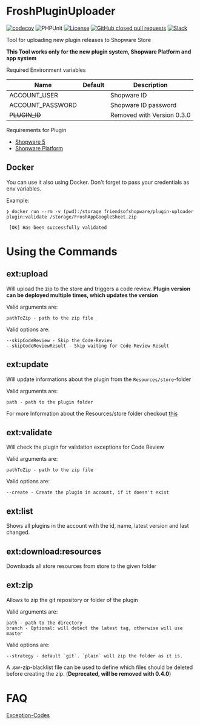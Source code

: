 # FroshPluginUploader
[![codecov](https://codecov.io/gh/FriendsOfShopware/FroshPluginUploader/branch/master/graph/badge.svg)](https://codecov.io/gh/FriendsOfShopware/FroshPluginUploader)
![PHPUnit](https://github.com/FriendsOfShopware/FroshPluginUploader/workflows/PHPUnit/badge.svg)
[![License](https://img.shields.io/github/license/FriendsOfShopware/FroshPluginUploader.svg)](https://github.com/FriendsOfShopware/FroshPluginUploader/blob/master/license.txt)
[![GitHub closed pull requests](https://img.shields.io/github/issues-pr-closed/FriendsOfShopware/FroshPluginUploader.svg)](https://github.com/FriendsOfShopware/FroshPluginUploader/pulls)
[![Slack](https://img.shields.io/badge/chat-on%20slack-%23ECB22E)](https://slack.shopware.com?utm_source=badge&utm_medium=badge&utm_campaign=pr-badge)

Tool for uploading new plugin releases to Shopware Store

**This Tool works only for the new plugin system, Shopware Platform and app system**

Required Environment variables

| Name             	| Default 	| Description                                                         	|
|------------------	|---------	|---------------------------------------------------------------------	|
| ACCOUNT_USER     	|         	| Shopware ID                                                         	|
| ACCOUNT_PASSWORD 	|         	| Shopware ID password                                                	|
| ~~PLUGIN_ID~~    	|         	| Removed with Version 0.3.0 	                                        |

Requirements for Plugin

* [Shopware 5](https://github.com/FriendsOfShopware/FroshPluginUploader/wiki/Shopware-5-Plugins)
* [Shopware Platform](https://github.com/FriendsOfShopware/FroshPluginUploader/wiki/Shopware-Platform-Plugin)

## Docker

You can use it also using Docker. Don't forget to pass your credentials as env variables.

Example: 
```
❯ docker run --rm -v (pwd):/storage friendsofshopware/plugin-uploader plugin:validate /storage/FroshAppGoogleSheet.zip

 [OK] Has been successfully validated                                           
```

# Using the Commands

## ext:upload

Will upload the zip to the store and triggers a code review.
**Plugin version can be deployed multiple times, which updates the version**

Valid arguments are:

```
pathToZip - path to the zip file
```

Valid options are:
```
--skipCodeReview - Skip the Code-Review
--skipCodeReviewResult - Skip waiting for Code-Review Result
```


## ext:update

Will update informations about the plugin from the `Resources/store`-folder

Valid arguments are:

```
path - path to the plugin folder
```

For more Information about the Resources/store folder checkout [this](https://github.com/FriendsOfShopware/FroshPluginUploader/wiki/Resources-store-Folder)

## ext:validate

Will check the plugin for validation exceptions for Code Review

Valid arguments are:

```
pathToZip - path to the zip file
```

Valid options are:
```
--create - Create the plugin in account, if it doesn't exist
```

## ext:list

Shows all plugins in the account with the id, name, latest version and last changed.

## ext:download:resources

Downloads all store resources from store to the given folder

## ext:zip

Allows to zip the git repository or folder of the plugin

Valid arguments are:
```
path - path to the directory
branch - Optional: will detect the latest tag, otherwise will use master
```

Valid options are:
```
--strategy - default `git`. `plain` will zip the folder as it is.
```

A .sw-zip-blacklist file can be used to define which files should be deleted before creating the zip. (**Deprecated, will be removed with 0.4.0**)

# FAQ

[Exception-Codes](https://github.com/FriendsOfShopware/FroshPluginUploader/wiki/PluginsException-Codes)

